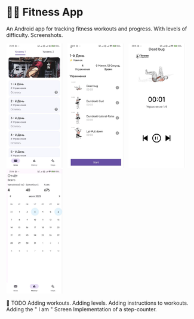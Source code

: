 # 🏋️‍♂️ Fitness App

An Android app for tracking fitness workouts and progress. With levels of difficulty.
Screenshots. 
<p float="left">
  <img src="docs/images/1.png" width="150" style="margin-right:10px;" />
  <img src="docs/images/2.png" width="150" style="margin-right:10px;" />
  <img src="docs/images/3.png" width="150" />
  <img src="docs/images/4.png" width="150" style="margin-right:10px;" />
</p>

📌 TODO
Adding workouts.
Adding levels.
Adding instructions to workouts.
Adding the " I am " Screen
Implementation of a step-counter.
